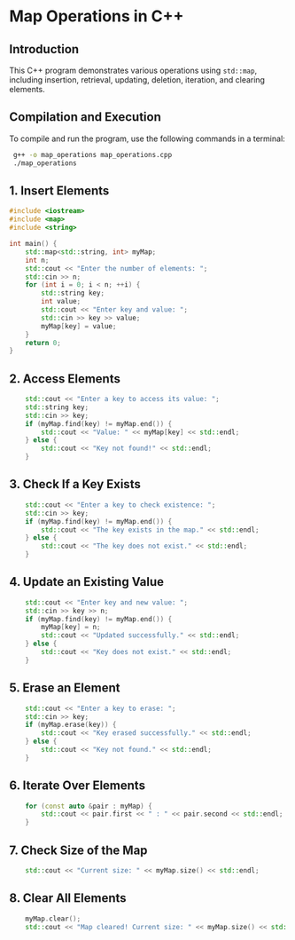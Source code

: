 # Map Operations in C++

## Introduction
This C++ program demonstrates various operations using `std::map`, including insertion, retrieval, updating, deletion, iteration, and clearing elements.

## Compilation and Execution
To compile and run the program, use the following commands in a terminal:
```sh
 g++ -o map_operations map_operations.cpp
 ./map_operations
```

## 1. Insert Elements
```cpp
#include <iostream>
#include <map>
#include <string>

int main() {
    std::map<std::string, int> myMap;
    int n;
    std::cout << "Enter the number of elements: ";
    std::cin >> n;
    for (int i = 0; i < n; ++i) {
        std::string key;
        int value;
        std::cout << "Enter key and value: ";
        std::cin >> key >> value;
        myMap[key] = value;
    }
    return 0;
}
```

## 2. Access Elements
```cpp
    std::cout << "Enter a key to access its value: ";
    std::string key;
    std::cin >> key;
    if (myMap.find(key) != myMap.end()) {
        std::cout << "Value: " << myMap[key] << std::endl;
    } else {
        std::cout << "Key not found!" << std::endl;
    }
```

## 3. Check If a Key Exists
```cpp
    std::cout << "Enter a key to check existence: ";
    std::cin >> key;
    if (myMap.find(key) != myMap.end()) {
        std::cout << "The key exists in the map." << std::endl;
    } else {
        std::cout << "The key does not exist." << std::endl;
    }
```

## 4. Update an Existing Value
```cpp
    std::cout << "Enter key and new value: ";
    std::cin >> key >> n;
    if (myMap.find(key) != myMap.end()) {
        myMap[key] = n;
        std::cout << "Updated successfully." << std::endl;
    } else {
        std::cout << "Key does not exist." << std::endl;
    }
```

## 5. Erase an Element
```cpp
    std::cout << "Enter a key to erase: ";
    std::cin >> key;
    if (myMap.erase(key)) {
        std::cout << "Key erased successfully." << std::endl;
    } else {
        std::cout << "Key not found." << std::endl;
    }
```

## 6. Iterate Over Elements
```cpp
    for (const auto &pair : myMap) {
        std::cout << pair.first << " : " << pair.second << std::endl;
    }
```

## 7. Check Size of the Map
```cpp
    std::cout << "Current size: " << myMap.size() << std::endl;
```

## 8. Clear All Elements
```cpp
    myMap.clear();
    std::cout << "Map cleared! Current size: " << myMap.size() << std::endl;
```

